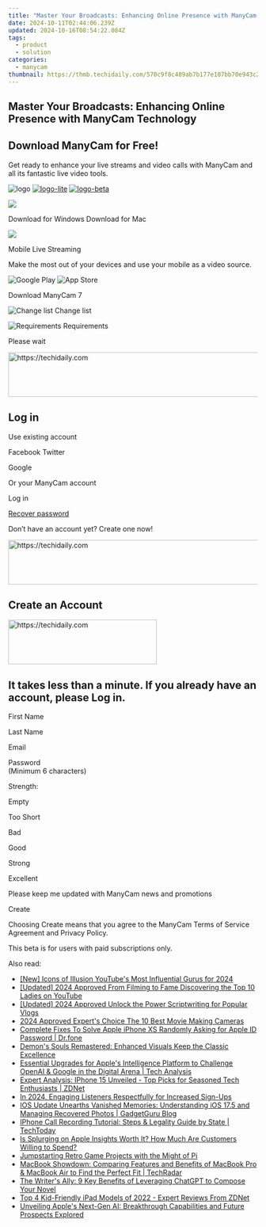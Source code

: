 ```yaml
---
title: "Master Your Broadcasts: Enhancing Online Presence with ManyCam Technology"
date: 2024-10-11T02:44:06.239Z
updated: 2024-10-16T08:54:22.084Z
tags:
  - product
  - solution
categories:
  - manycam
thumbnail: https://thmb.techidaily.com/570c9f8c489ab7b177e107bb70e943c2e83376fe2ec5c74db5d76221f33fc6de.jpg
---
```


## Master Your Broadcasts: Enhancing Online Presence with ManyCam Technology

## Download ManyCam for Free!

Get ready to enhance your live streams and video calls with ManyCam and all its fantastic live video tools.

![logo](https://manycam.com/build/images/new_design/logo_v8.svg?v=974c2b5aa2) [![logo-lite](https://manycam.com/build/images/new_design/logo_lite_v8.svg?v=43e4bf5c10)](https://manycam.com/download%5Flite?os=win) [![logo-beta](https://manycam.com/build/images/download/logo-beta.svg?v=3817d72bb7)](https://manycam.com/beta?os=win) 

![](https://manycam.com/build/images/download_v8/desktop.webp?v=1fc6968275) 

Download for Windows Download for Mac 

![](https://manycam.com/build/images/download_v8/iPhone.webp?v=4bc6e8855d) 

Mobile Live Streaming

Make the most out of your devices and use your mobile as a video source.

![Google Play](https://manycam.com/build/images/download_v8/google-play.svg?v=4282ed02f3) ![App Store](https://manycam.com/build/images/download_v8/app-store.svg?v=4d50e26087) 

Download ManyCam 7 

![Change list](https://manycam.com/build/images/download_v8/board.svg?v=03fc7565ef) Change list 

![Requirements](https://manycam.com/build/images/download_v8/warning.svg?v=ae70a2c37e) Requirements 

  
Please wait 

<!-- affiliate ads begin -->
<a href="https://aligracehair.sjv.io/c/5597632/2087253/19272" target="_top" id="2087253">
  <img src="//a.impactradius-go.com/display-ad/19272-2087253" border="0" alt="https://techidaily.com" width="728" height="90"/>
</a>
<img height="0" width="0" src="https://aligracehair.sjv.io/i/5597632/2087253/19272" style="position:absolute;visibility:hidden;" border="0" />
<!-- affiliate ads end -->

## Log in

Use existing account

Facebook Twitter 

Google

Or your ManyCam account

Log in 

[Recover password](https://tools.techidaily.com/manycam/products/) 

 Don’t have an account yet? Create one now! 

<!-- affiliate ads begin -->
<a href="https://unicoeye.pxf.io/c/5597632/2134493/18498" target="_top" id="2134493">
  <img src="//a.impactradius-go.com/display-ad/18498-2134493" border="0" alt="https://techidaily.com" width="728" height="90"/>
</a>
<img height="0" width="0" src="https://unicoeye.pxf.io/i/5597632/2134493/18498" style="position:absolute;visibility:hidden;" border="0" />
<!-- affiliate ads end -->

## Create an Account

<!-- affiliate ads begin -->
<a href="https://aligracehair.sjv.io/c/5597632/1885928/19272" target="_top" id="1885928">
  <img src="//a.impactradius-go.com/display-ad/19272-1885928" border="0" alt="https://techidaily.com" width="300" height="90"/>
</a>
<img height="0" width="0" src="https://aligracehair.sjv.io/i/5597632/1885928/19272" style="position:absolute;visibility:hidden;" border="0" />
<!-- affiliate ads end -->

## It takes less than a minute. If you already have an account, please Log in.

First Name 

Last Name 

Email 

Password  
(Minimum 6 characters) 

Strength: 

Empty

Too Short

Bad

Good

Strong

Excellent

Please keep me updated with ManyCam news and promotions 

Create 

Choosing Create means that you agree to the ManyCam Terms of Service Agreement and Privacy Policy.

This beta is for users with paid subscriptions only.

<ins class="adsbygoogle"
     style="display:block"
     data-ad-format="autorelaxed"
     data-ad-client="ca-pub-7571918770474297"
     data-ad-slot="1223367746"></ins>

<ins class="adsbygoogle"
     style="display:block"
     data-ad-client="ca-pub-7571918770474297"
     data-ad-slot="8358498916"
     data-ad-format="auto"
     data-full-width-responsive="true"></ins>

<span class="atpl-alsoreadstyle">Also read:</span>
<div><ul>
<li><a href="https://youtube-data.techidaily.com/cons-of-illusion-youtubes-most-influential-gurus-for-2024/"><u>[New] Icons of Illusion YouTube's Most Influential Gurus for 2024</u></a></li>
<li><a href="https://youtube-zero.techidaily.com/ed-2024-approved-from-filming-to-fame-discovering-the-top-10-ladies-on-youtube/"><u>[Updated] 2024 Approved From Filming to Fame Discovering the Top 10 Ladies on YouTube</u></a></li>
<li><a href="https://article-posts.techidaily.com/updated-2024-approved-unlock-the-power-scriptwriting-for-popular-vlogs/"><u>[Updated] 2024 Approved Unlock the Power Scriptwriting for Popular Vlogs</u></a></li>
<li><a href="https://some-knowledge.techidaily.com/2024-approved-experts-choice-the-10-best-movie-making-cameras/"><u>2024 Approved Expert's Choice The 10 Best Movie Making Cameras</u></a></li>
<li><a href="https://iphone-unlock.techidaily.com/complete-fixes-to-solve-apple-iphone-xs-randomly-asking-for-apple-id-password-drfone-by-drfone-ios/"><u>Complete Fixes To Solve Apple iPhone XS Randomly Asking for Apple ID Password | Dr.fone</u></a></li>
<li><a href="https://buynow-marvelous.techidaily.com/demons-souls-remastered-enhanced-visuals-keep-the-classic-excellence/"><u>Demon's Souls Remastered: Enhanced Visuals Keep the Classic Excellence</u></a></li>
<li><a href="https://eaxpv-info.techidaily.com/essential-upgrades-for-apples-intelligence-platform-to-challenge-openai-and-google-in-the-digital-arena-tech-analysis/"><u>Essential Upgrades for Apple's Intelligence Platform to Challenge OpenAI & Google in the Digital Arena | Tech Analysis</u></a></li>
<li><a href="https://eaxpv-info.techidaily.com/expert-analysis-iphone-15-unveiled-top-picks-for-seasoned-tech-enthusiasts-zdnet/"><u>Expert Analysis: IPhone 15 Unveiled - Top Picks for Seasoned Tech Enthusiasts | ZDNet</u></a></li>
<li><a href="https://youtube-videos.techidaily.com/in-2024-engaging-listeners-respectfully-for-increased-sign-ups/"><u>In 2024, Engaging Listeners Respectfully for Increased Sign-Ups</u></a></li>
<li><a href="https://eaxpv-info.techidaily.com/ios-update-unearths-vanished-memories-understanding-ios-175-and-managing-recovered-photos-gadgetguru-blog/"><u>IOS Update Unearths Vanished Memories: Understanding iOS 17.5 and Managing Recovered Photos | GadgetGuru Blog</u></a></li>
<li><a href="https://eaxpv-info.techidaily.com/iphone-call-recording-tutorial-steps-and-legality-guide-by-state-techtoday/"><u>IPhone Call Recording Tutorial: Steps & Legality Guide by State | TechToday</u></a></li>
<li><a href="https://eaxpv-info.techidaily.com/is-splurging-on-apple-insights-worth-it-how-much-are-customers-willing-to-spend/"><u>Is Splurging on Apple Insights Worth It? How Much Are Customers Willing to Spend?</u></a></li>
<li><a href="https://games-able.techidaily.com/jumpstarting-retro-game-projects-with-the-might-of-pi/"><u>Jumpstarting Retro Game Projects with the Might of Pi</u></a></li>
<li><a href="https://eaxpv-info.techidaily.com/macbook-showdown-comparing-features-and-benefits-of-macbook-pro-and-macbook-air-to-find-the-perfect-fit-techradar/"><u>MacBook Showdown: Comparing Features and Benefits of MacBook Pro & MacBook Air to Find the Perfect Fit | TechRadar</u></a></li>
<li><a href="https://tech-revival.techidaily.com/the-writers-ally-9-key-benefits-of-leveraging-chatgpt-to-compose-your-novel/"><u>The Writer's Ally: 9 Key Benefits of Leveraging ChatGPT to Compose Your Novel</u></a></li>
<li><a href="https://eaxpv-info.techidaily.com/top-4-kid-friendly-ipad-models-of-2022-expert-reviews-from-zdnet/"><u>Top 4 Kid-Friendly iPad Models of 2022 - Expert Reviews From ZDNet</u></a></li>
<li><a href="https://eaxpv-info.techidaily.com/unveiling-apples-next-gen-ai-breakthrough-capabilities-and-future-prospects-explored/"><u>Unveiling Apple's Next-Gen AI: Breakthrough Capabilities and Future Prospects Explored</u></a></li>
</ul></div>

